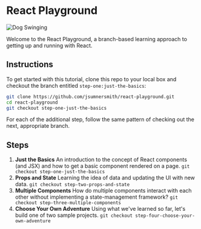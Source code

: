 # React Playground
![Dog Swinging](https://media.giphy.com/media/6Rxl284DsjF8A/giphy.gif)

Welcome to the React Playground, a branch-based learning approach to getting up and running with React.

## Instructions
To get started with this tutorial, clone this repo to your local box and checkout the branch entitled `step-one:just-the-basics`:
```bash
git clone https://github.com/jsumnersmith/react-playground.git
cd react-playground
git checkout step-one-just-the-basics
```
For each of the additional step, follow the same pattern of checking out the next, appropriate branch.

## Steps
1. **Just the Basics** An introduction to the concept of React components (and JSX) and how to get a basic component rendered on a page. `git checkout step-one-just-the-basics`
2. **Props and State** Learning the idea of data and updating the UI with new data. `git checkout step-two-props-and-state`
3. **Multiple Components** How do multiple components interact with each other without implementing a state-management framework? `git checkout step-three-multiple-components`
4. **Choose Your Own Adventure** Using what we've learned so far, let's build one of two sample projects. `git checkout step-four-choose-your-own-adventure`
